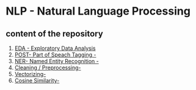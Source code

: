 # NLP - Natural Language Processing

## content of the repository
1. [EDA - Exploratory Data Analysis]()
2. [POST- Part of Speach Tagging -]()
3. [NER- Named Entity Recognition -]()
4. [Cleaning / Preprocessing-]()
5. [Vectorizing-]()
6. [Cosine Similarity-]()
